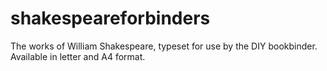 # shakespeareforbinders
The works of William Shakespeare, typeset for use by the DIY bookbinder. Available in letter and A4 format.
